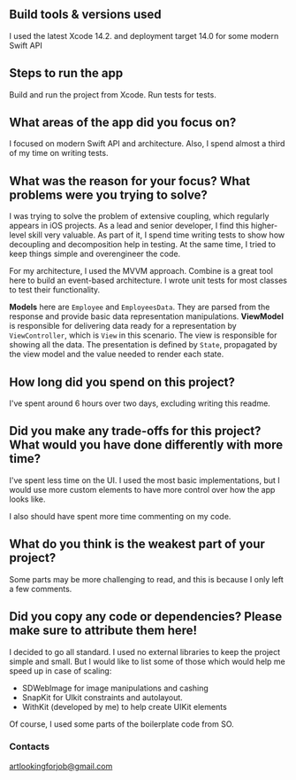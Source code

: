 ## Build tools & versions used
I used the latest Xcode 14.2.
and deployment target 14.0 for some modern Swift API

## Steps to run the app
Build and run the project from Xcode.
Run tests for tests.

## What areas of the app did you focus on?
I focused on modern Swift API and architecture. Also, I spend almost a third of my time on writing tests.

## What was the reason for your focus? What problems were you trying to solve?
I was trying to solve the problem of extensive coupling, which regularly appears in iOS projects. As a lead and senior developer, I find this higher-level skill very valuable. As part of it, I spend time writing tests to show how decoupling and decomposition help in testing. At the same time, I tried to keep things simple and overengineer the code.

For my architecture, I used the MVVM approach. Combine is a great tool here to build an event-based architecture. 
I wrote unit tests for most classes to test their functionality.

**Models** here are `Employee` and `EmployeesData`. They are parsed from the response and provide basic data representation manipulations.
**ViewModel** is responsible for delivering data ready for a representation by `ViewController`, which is `View` in this scenario. The view is responsible for showing all the data. The presentation is defined by `State`, propagated by the view model and the value needed to render each state.

## How long did you spend on this project?
I've spent around 6 hours over two days, excluding writing this readme.

## Did you make any trade-offs for this project? What would you have done differently with more time?
I've spent less time on the UI. I used the most basic implementations, but I would use more custom elements to have more control over how the app looks like.

I also should have spent more time commenting on my code.

## What do you think is the weakest part of your project?
Some parts may be more challenging to read, and this is because I only left a few comments.

## Did you copy any code or dependencies? Please make sure to attribute them here!
I decided to go all standard. I used no external libraries to keep the project simple and small. But I would like to list some of those which would help me speed up in case of scaling:
- SDWebImage for image manipulations and cashing
- SnapKit for UIkit constraints and autolayout.
- WithKit (developed by me) to help create UIKit elements

Of course, I used some parts of the boilerplate code from SO.

### Contacts

artlookingforjob@gmail.com
